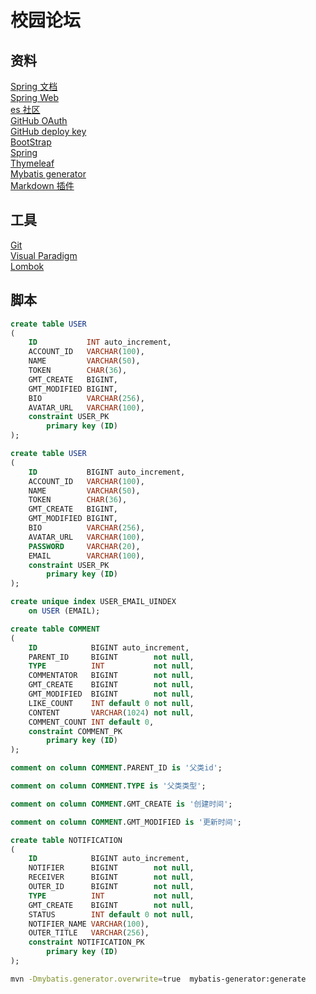 # 校园论坛

## 资料

[Spring 文档](https://spring.io/guides)  
[Spring Web](https://spring.io/guides/gs/serving-web-content/)  
[es 社区](https://elasticsearch.cn/explore)  
[GitHub OAuth](https://docs.github.com/en/developers/apps/creating-an-oauth-app)  
[GitHub deploy key](https://developer.github.com/v3/guides/managing-deploy-keys/#deploy-keys)  
[BootStrap](https://v3.bootcss.com/getting-started/)  
[Spring](https://docs.spring.io/spring-boot/docs/2.0.0.RC1/reference/htmlsingle/#boot-features-embedded-database-support)  
[Thymeleaf](https://www.thymeleaf.org/doc/tutorials/3.0/usingthymeleaf.html)  
[Mybatis generator](https://mybatis.org/generator/running/runningWithMaven.html)  
[Markdown 插件](http://editor.md.ipandao.com/)  

## 工具

[Git](https://git-scm.com/download)  
[Visual Paradigm](https://www.visual-paradigm.com)  
[Lombok](https://www.projectlombok.org)

## 脚本

```sql
create table USER
(
    ID           INT auto_increment,
    ACCOUNT_ID   VARCHAR(100),
    NAME         VARCHAR(50),
    TOKEN        CHAR(36),
    GMT_CREATE   BIGINT,
    GMT_MODIFIED BIGINT,
    BIO          VARCHAR(256),
    AVATAR_URL   VARCHAR(100),
    constraint USER_PK
        primary key (ID)
);
```

```sql
create table USER
(
    ID           BIGINT auto_increment,
    ACCOUNT_ID   VARCHAR(100),
    NAME         VARCHAR(50),
    TOKEN        CHAR(36),
    GMT_CREATE   BIGINT,
    GMT_MODIFIED BIGINT,
    BIO          VARCHAR(256),
    AVATAR_URL   VARCHAR(100),
    PASSWORD     VARCHAR(20),
    EMAIL        VARCHAR(100),
    constraint USER_PK
        primary key (ID)
);

create unique index USER_EMAIL_UINDEX
    on USER (EMAIL);
```

```sql
create table COMMENT
(
    ID            BIGINT auto_increment,
    PARENT_ID     BIGINT        not null,
    TYPE          INT           not null,
    COMMENTATOR   BIGINT        not null,
    GMT_CREATE    BIGINT        not null,
    GMT_MODIFIED  BIGINT        not null,
    LIKE_COUNT    INT default 0 not null,
    CONTENT       VARCHAR(1024) not null,
    COMMENT_COUNT INT default 0,
    constraint COMMENT_PK
        primary key (ID)
);

comment on column COMMENT.PARENT_ID is '父类id';

comment on column COMMENT.TYPE is '父类类型';

comment on column COMMENT.GMT_CREATE is '创建时间';

comment on column COMMENT.GMT_MODIFIED is '更新时间';
```

```sql
create table NOTIFICATION
(
    ID            BIGINT auto_increment,
    NOTIFIER      BIGINT        not null,
    RECEIVER      BIGINT        not null,
    OUTER_ID      BIGINT        not null,
    TYPE          INT           not null,
    GMT_CREATE    BIGINT        not null,
    STATUS        INT default 0 not null,
    NOTIFIER_NAME VARCHAR(100),
    OUTER_TITLE   VARCHAR(256),
    constraint NOTIFICATION_PK
        primary key (ID)
);
```

```bash
mvn -Dmybatis.generator.overwrite=true  mybatis-generator:generate
```
